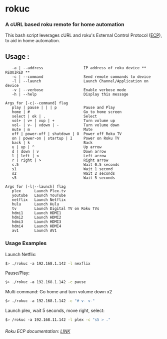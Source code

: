 # rokuc

### A cURL based roku remote for home automation

This bash script leverages cURL and roku's External Control Protocol ([ECP](https://developer.roku.com/docs/developer-program/debugging/external-control-api.md)), to aid in home automation.

## Usage :

```
   -a | --address                  IP address of roku device ** REQUIRED **
   -c | --command                  Send remote commands to device
   -l | --launch                   Launch Channel/Application on device
   -v | --verbose                  Enable verbose mode
   -h | --help                     Display this message

Args for [-c|--command] flag
   play | pause | | | p            Pause and Play
   home | #                        Go to home screen
   select | ok | .                 Select
   vol+ | v+ | vup | +             Turn volume up
   vol- | v- | vdown | -           Turn volume down
   mute | m                        Mute
   off | power-off | shutdown | O  Power off Roku TV
   on | power-on | startup | I     Power on Roku TV
   back | k                        Back
   u | up | ^                      Up arrow
   d | down | v                    Down arrow
   l | left | <                    Left arrow
   r | right | >                   Right arrow
   s.5                             Wait 0.5 seconds
   s1                              Wait 1 second
   s2                              Wait 2 seconds
   s5                              Wait 5 seconds

Args for [-l|--launch] flag
   plex      Launch Plex.tv
   youtube   Launch YouTube 
   netflix   Launch Netflix
   hulu      Launch Hulu
   tv        Launch Digital TV on Roku TVs
   hdmi1     Launch HDMI1
   hdmi2     Launch HDMI2
   hdmi3     Launch HDMI3
   hdmi4     Launch HDMI4
   av1       Launch AV1

```
### Usage Examples

Launch Netflix:

```bash
$> ./rokuc -a 192.168.1.142 -l nexflix
```

Pause/Play:

```bash
$> ./rokuc -a 192.168.1.142 -c pause
```

Multi command: Go home and turn volume down x2

```bash
$> ./rokuc -a 192.168.1.142 -c "# v- v-"
```

Launch plex, wait 5 seconds, move right, select:

```bash
$> /rokuc -a 192.168.11.142 -l plex -c "s5 > ."
```



###### Roku ECP documentation: [LINK](https://developer.roku.com/docs/developer-program/debugging/external-control-api.md)


